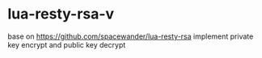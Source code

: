 # lua-resty-rsa-v
base on https://github.com/spacewander/lua-resty-rsa implement private key encrypt and public key decrypt
